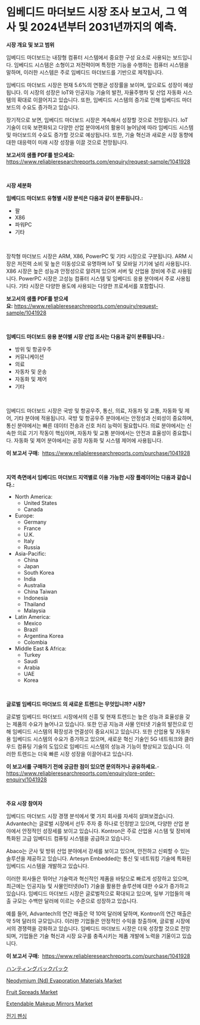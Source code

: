 <p><h1>임베디드 마더보드 시장 조사 보고서, 그 역사 및 2024년부터 2031년까지의 예측.</h1></p><p><strong>시장 개요 및 보고 범위</strong></p>
<p><p>임베디드 마더보드는 내장형 컴퓨터 시스템에서 중요한 구성 요소로 사용되는 보드입니다. 임베디드 시스템은 소형이고 저전력이며 특정한 기능을 수행하는 컴퓨터 시스템을 말하며, 이러한 시스템은 주로 임베디드 마더보드를 기반으로 제작됩니다.</p><p>임베디드 마더보드 시장은 현재 5.6%의 연평균 성장률을 보이며, 앞으로도 성장이 예상됩니다. 이 시장의 성장은 IoT와 인공지능 기술의 발전, 자율주행차 및 산업 자동화 시스템의 확대로 이끌어지고 있습니다. 또한, 임베디드 시스템의 증가로 인해 임베디드 마더보드의 수요도 증가하고 있습니다.</p><p>장기적으로 보면, 임베디드 마더보드 시장은 계속해서 성장할 것으로 전망됩니다. IoT 기술이 더욱 보편화되고 다양한 산업 분야에서의 활용이 늘어남에 따라 임베디드 시스템 및 마더보드의 수요도 증가할 것으로 예상됩니다. 또한, 기술 혁신과 새로운 시장 동향에 대한 대응력이 미래 시장 성장을 이끌 것으로 전망됩니다.</p></p>
<p><strong>보고서의 샘플 PDF를 받으세요:</strong> <a href="https://www.reliableresearchreports.com/enquiry/request-sample/1041928">https://www.reliableresearchreports.com/enquiry/request-sample/1041928</a></p>
<p>&nbsp;</p>
<p><strong>시장 세분화</strong></p>
<p><strong>임베디드 마더보드 유형별 시장 분석은 다음과 같이 분류됩니다.:</strong></p>
<p><ul><li>팔</li><li>X86</li><li>파워PC</li><li>기타</li></ul></p>
<p>&nbsp;</p>
<p><p>장착형 마더보드 시장은 ARM, X86, PowerPC 및 기타 시장으로 구분됩니다. ARM 시장은 저전력 소비 및 높은 이동성으로 유명하며 IoT 및 모바일 기기에 널리 사용됩니다. X86 시장은 높은 성능과 안정성으로 알려져 있으며 서버 및 산업용 장비에 주로 사용됩니다. PowerPC 시장은 고성능 컴퓨터 시스템 및 임베디드 응용 분야에서 주로 사용됩니다. 기타 시장은 다양한 용도에 사용되는 다양한 프로세서를 포함합니다.</p></p>
<p><strong>보고서의 샘플 PDF를 받으세요:</strong>&nbsp;<a href="https://www.reliableresearchreports.com/enquiry/request-sample/1041928">https://www.reliableresearchreports.com/enquiry/request-sample/1041928</a></p>
<p>&nbsp;</p>
<p><strong> 임베디드 마더보드 응용 분야별 시장 산업 조사는 다음과 같이 분류됩니다.:</strong></p>
<p><ul><li>방위 및 항공우주</li><li>커뮤니케이션</li><li>의료</li><li>자동차 및 운송</li><li>자동화 및 제어</li><li>기타</li></ul></p>
<p>&nbsp;</p>
<p><p>임베디드 마더보드 시장은 국방 및 항공우주, 통신, 의료, 자동차 및 교통, 자동화 및 제어, 기타 분야에 적용됩니다. 국방 및 항공우주 분야에서는 안정성과 신뢰성이 중요하며, 통신 분야에서는 빠른 데이터 전송과 신호 처리 능력이 필요합니다. 의료 분야에서는 신속한 의료 기기 작동이 핵심이며, 자동차 및 교통 분야에서는 안전과 효율성이 중요합니다. 자동화 및 제어 분야에서는 공정 자동화 및 시스템 제어에 사용됩니다.</p></p>
<p><strong>이 보고서 구매:</strong>&nbsp; <a href="https://www.reliableresearchreports.com/purchase/1041928">https://www.reliableresearchreports.com/purchase/1041928</a></p>
<p>&nbsp;</p>
<p><strong>지역 측면에서 임베디드 마더보드 지역별로 이용 가능한 시장 플레이어는 다음과 같습니다.:</strong></p>
<p><ul>
    <li>
        North America:
        <ul>
            <li>United States</li>
            <li>Canada</li>
        </ul>
    </li>
    <li>
        Europe:
        <ul>
            <li>Germany</li>
            <li>France</li>
            <li>U.K.</li>
            <li>Italy</li>
            <li>Russia</li>
        </ul>
    </li>
    <li>
        Asia-Pacific:
        <ul>
            <li>China</li>
            <li>Japan</li>
            <li>South Korea</li>
            <li>India</li>
            <li>Australia</li>
            <li>China Taiwan</li>
            <li>Indonesia</li>
            <li>Thailand</li>
            <li>Malaysia</li>
        </ul>
    </li>
    <li>
        Latin America:
        <ul>
            <li>Mexico</li>
            <li>Brazil</li>
            <li>Argentina Korea</li>
            <li>Colombia</li>
        </ul>
    </li>
    <li>
        Middle East & Africa:
        <ul>
            <li>Turkey</li>
            <li>Saudi</li>
            <li>Arabia</li>
            <li>UAE</li>
            <li>Korea</li>
        </ul>
    </li>
    </ul></p>
<p>&nbsp;</p>
<p><strong>글로벌 임베디드 마더보드 의 새로운 트렌드는 무엇입니까? 시장?</strong></p>
<p><p>글로벌 임베디드 마더보드 시장에서의 신흥 및 현재 트렌드는 높은 성능과 효율성을 갖는 제품의 수요가 늘어나고 있습니다. 또한 인공 지능과 사물 인터넷 기술의 발전으로 인해 임베디드 시스템의 확장성과 연결성이 중요시되고 있습니다. 또한 산업용 및 자동차용 임베디드 시스템의 수요가 증가하고 있으며, 새로운 혁신 기술인 5G 네트워크와 클라우드 컴퓨팅 기술의 도입으로 임베디드 시스템의 성능과 기능이 향상되고 있습니다. 이러한 트렌드는 더욱 빠른 시장 성장을 이끌어내고 있습니다.</p></p>
<p><strong>이 보고서를 구매하기 전에 궁금한 점이 있으면 문의하거나 공유하세요.</strong>- <a href="https://www.reliableresearchreports.com/enquiry/pre-order-enquiry/1041928">https://www.reliableresearchreports.com/enquiry/pre-order-enquiry/1041928</a></p>
<p>&nbsp;</p>
<p><strong>주요 시장 참여자</strong></p>
<p><p>임베디드 마더보드 시장 경쟁 분석에서 몇 가지 회사를 자세히 살펴보겠습니다. Advantech는 글로벌 시장에서 선두 주자 중 하나로 인정받고 있으며, 다양한 산업 분야에서 안정적인 성장세를 보이고 있습니다. Kontron은 주로 산업용 시스템 및 장비에 특화된 고급 임베디드 컴퓨팅 시스템을 공급하고 있습니다.</p><p>Abaco는 군사 및 방위 산업 분야에서 강세를 보이고 있으며, 안전하고 신뢰할 수 있는 솔루션을 제공하고 있습니다. Artesyn Embedded는 통신 및 네트워킹 기술에 특화된 임베디드 시스템을 개발하고 있습니다.</p><p>이러한 회사들은 뛰어난 기술력과 혁신적인 제품을 바탕으로 빠르게 성장하고 있으며, 최근에는 인공지능 및 사물인터넷(IoT) 기술을 활용한 솔루션에 대한 수요가 증가하고 있습니다. 임베디드 마더보드 시장은 글로벌적으로 확대되고 있으며, 일부 기업들의 매출 규모는 수백만 달러에 이르는 수준으로 성장하고 있습니다.</p><p>예를 들어, Advantech의 연간 매출은 약 10억 달러에 달하며, Kontron의 연간 매출은 약 5억 달러의 규모입니다. 이러한 기업들은 안정적인 수익을 창출하며, 글로벌 시장에서의 경쟁력을 강화하고 있습니다. 임베디드 마더보드 시장은 더욱 성장할 것으로 전망되며, 기업들은 기술 혁신과 시장 요구를 충족시키는 제품 개발에 노력을 기울이고 있습니다.</p></p>
<p><strong>이 보고서 구매:</strong>&nbsp;&nbsp;<a href="https://www.reliableresearchreports.com/purchase/1041928">https://www.reliableresearchreports.com/purchase/1041928</a></p>
<p><p><a href="https://github.com/zjkmgcs938405/Market-Research-Report-List-1/blob/main/1950215409.md">ハンティングバックパック</a></p><p><a href="https://github.com/vimar16th/Market-Research-Report-List-3/blob/main/neodymium-nd-evaporation-materials-market.md">Neodymium (Nd) Evaporation Materials Market</a></p><p><a href="https://view.publitas.com/reportprime-1/fruit-spreads-market-provides-a-comprehensive-analysis-including-a-macro-overview-of-the-market-as-well-as-micro-details-such-as-market-size-and-competitive-landscape/">Fruit Spreads Market</a></p><p><a href="https://issuu.com/reportprime-2/docs/extendable-makeup-mirrors-market-size-2030.pptx">Extendable Makeup Mirrors Market</a></p><p><a href="https://github.com/vsnao330707/Market-Research-Report-List-1/blob/main/818997041.md">전기 펜싱</a></p></p>
